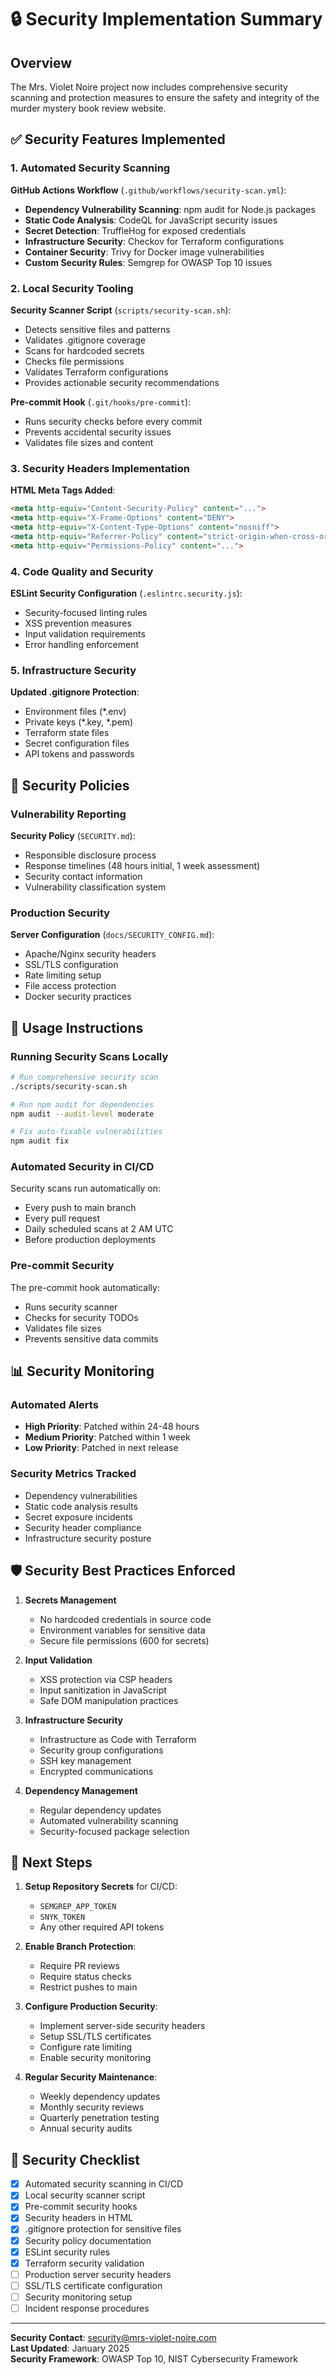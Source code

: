 # 🔒 Security Implementation Summary

## Overview

The Mrs. Violet Noire project now includes comprehensive security scanning and protection measures to ensure the safety and integrity of the murder mystery book review website.

## ✅ Security Features Implemented

### 1. Automated Security Scanning

**GitHub Actions Workflow** (`.github/workflows/security-scan.yml`):
- **Dependency Vulnerability Scanning**: npm audit for Node.js packages
- **Static Code Analysis**: CodeQL for JavaScript security issues
- **Secret Detection**: TruffleHog for exposed credentials
- **Infrastructure Security**: Checkov for Terraform configurations
- **Container Security**: Trivy for Docker image vulnerabilities
- **Custom Security Rules**: Semgrep for OWASP Top 10 issues

### 2. Local Security Tooling

**Security Scanner Script** (`scripts/security-scan.sh`):
- Detects sensitive files and patterns
- Validates .gitignore coverage
- Scans for hardcoded secrets
- Checks file permissions
- Validates Terraform configurations
- Provides actionable security recommendations

**Pre-commit Hook** (`.git/hooks/pre-commit`):
- Runs security checks before every commit
- Prevents accidental security issues
- Validates file sizes and content

### 3. Security Headers Implementation

**HTML Meta Tags Added**:
```html
<meta http-equiv="Content-Security-Policy" content="...">
<meta http-equiv="X-Frame-Options" content="DENY">
<meta http-equiv="X-Content-Type-Options" content="nosniff">
<meta http-equiv="Referrer-Policy" content="strict-origin-when-cross-origin">
<meta http-equiv="Permissions-Policy" content="...">
```

### 4. Code Quality and Security

**ESLint Security Configuration** (`.eslintrc.security.js`):
- Security-focused linting rules
- XSS prevention measures
- Input validation requirements
- Error handling enforcement

### 5. Infrastructure Security

**Updated .gitignore Protection**:
- Environment files (*.env)
- Private keys (*.key, *.pem)
- Terraform state files
- Secret configuration files
- API tokens and passwords

## 🚨 Security Policies

### Vulnerability Reporting

**Security Policy** (`SECURITY.md`):
- Responsible disclosure process
- Response timelines (48 hours initial, 1 week assessment)
- Security contact information
- Vulnerability classification system

### Production Security

**Server Configuration** (`docs/SECURITY_CONFIG.md`):
- Apache/Nginx security headers
- SSL/TLS configuration
- Rate limiting setup
- File access protection
- Docker security practices

## 🔧 Usage Instructions

### Running Security Scans Locally

```bash
# Run comprehensive security scan
./scripts/security-scan.sh

# Run npm audit for dependencies
npm audit --audit-level moderate

# Fix auto-fixable vulnerabilities
npm audit fix
```

### Automated Security in CI/CD

Security scans run automatically on:
- Every push to main branch
- Every pull request
- Daily scheduled scans at 2 AM UTC
- Before production deployments

### Pre-commit Security

The pre-commit hook automatically:
- Runs security scanner
- Checks for security TODOs
- Validates file sizes
- Prevents sensitive data commits

## 📊 Security Monitoring

### Automated Alerts

- **High Priority**: Patched within 24-48 hours
- **Medium Priority**: Patched within 1 week  
- **Low Priority**: Patched in next release

### Security Metrics Tracked

- Dependency vulnerabilities
- Static code analysis results
- Secret exposure incidents
- Security header compliance
- Infrastructure security posture

## 🛡️ Security Best Practices Enforced

1. **Secrets Management**
   - No hardcoded credentials in source code
   - Environment variables for sensitive data
   - Secure file permissions (600 for secrets)

2. **Input Validation**
   - XSS protection via CSP headers
   - Input sanitization in JavaScript
   - Safe DOM manipulation practices

3. **Infrastructure Security**
   - Infrastructure as Code with Terraform
   - Security group configurations
   - SSH key management
   - Encrypted communications

4. **Dependency Management**
   - Regular dependency updates
   - Automated vulnerability scanning
   - Security-focused package selection

## 🚀 Next Steps

1. **Setup Repository Secrets** for CI/CD:
   - `SEMGREP_APP_TOKEN`
   - `SNYK_TOKEN` 
   - Any other required API tokens

2. **Enable Branch Protection**:
   - Require PR reviews
   - Require status checks
   - Restrict pushes to main

3. **Configure Production Security**:
   - Implement server-side security headers
   - Setup SSL/TLS certificates
   - Configure rate limiting
   - Enable security monitoring

4. **Regular Security Maintenance**:
   - Weekly dependency updates
   - Monthly security reviews
   - Quarterly penetration testing
   - Annual security audits

## 📝 Security Checklist

- [x] Automated security scanning in CI/CD
- [x] Local security scanner script
- [x] Pre-commit security hooks
- [x] Security headers in HTML
- [x] .gitignore protection for sensitive files
- [x] Security policy documentation
- [x] ESLint security rules
- [x] Terraform security validation
- [ ] Production server security headers
- [ ] SSL/TLS certificate configuration
- [ ] Security monitoring setup
- [ ] Incident response procedures

---

**Security Contact**: security@mrs-violet-noire.com  
**Last Updated**: January 2025  
**Security Framework**: OWASP Top 10, NIST Cybersecurity Framework
